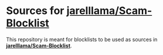 # Sources for [jarelllama/Scam-Blocklist](https://github.com/jarelllama/Scam-Blocklist)

This repository is meant for blocklists to be used as sources in **[jarelllama/Scam-Blocklist](https://github.com/jarelllama/Scam-Blocklist)**.
